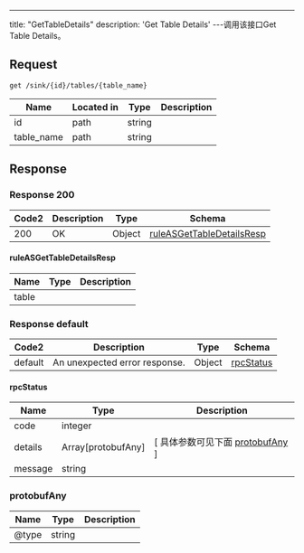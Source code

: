 ---
title: "GetTableDetails"
description: 'Get Table Details'
---调用该接口Get Table Details。



## Request


```
get /sink/{id}/tables/{table_name}
```

| Name | Located in | Type | Description | 
| ---- | ---------- | ----------- | ----------- | 
| id | path | string |  |  
| table_name | path | string |  |  

## Response

### Response  200 
| Code2 | Description | Type | Schema |
| ---- | ----------- | ------ | ------ |
| 200 | OK | Object | [ruleASGetTableDetailsResp](#ruleASGetTableDetailsResp) |

#### ruleASGetTableDetailsResp

| Name | Type | Description | 
| ---- | ---- | ----------- |     
| table |  |  |   



### Response  default 
| Code2 | Description | Type | Schema |
| ---- | ----------- | ------ | ------ |
| default | An unexpected error response. | Object | [rpcStatus](#rpcStatus) |

#### rpcStatus

| Name | Type | Description | 
| ---- | ---- | ----------- |     
| code | integer |  |          
| details | Array[protobufAny] |  [ 具体参数可见下面 [protobufAny](#protobufAny) ] |       
| message | string |  |   

### protobufAny
| Name | Type | Description | 
| ---- | ---- | ----------- |     
| @type | string |  |   



